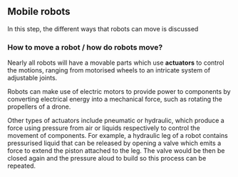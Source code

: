 [comment]: # (
Is this step open? Y/N
If so, short description of this step:
Related links:
Related files:
)

## Mobile robots
[comment]: # (
Introduction
)

In this step, the different ways that robots can move is discussed

### How to move a robot / how do robots move?

Nearly all robots will have a movable parts which use **actuators** to control the motions, ranging from motorised wheels to an intricate system of adjustable joints. 

Robots can make use of electric motors to provide power to components by converting electrical energy into a mechanical force, such as rotating the propellers of a drone. 



Other types of actuators include pneumatic or hydraulic, which produce a force using pressure from air or liquids respectively to control the movement of components. For example, a hydraulic leg of a robot contains pressurised liquid that can be released by opening a valve which emits a force to extend the piston attached to the leg. The valve would be then be closed again and the pressure aloud to build so this process can be repeated.



